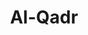 ---
title: "Al-Qadr"
arabic: "القدر"
no: 97
arabic_no: ٩٧
ayah: 5
slug: al-qadr
prev: al-alaq
next: al-bayyinah
---